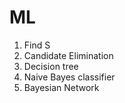 # ML
1. Find S
2. Candidate Elimination
3. Decision tree
4. Naive Bayes classifier
5. Bayesian Network 
